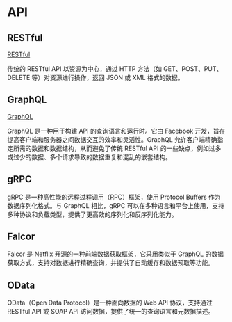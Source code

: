 # API

## RESTful

[RESTful](RESTful/_RESTful.md)

传统的 RESTful API 以资源为中心，通过 HTTP 方法（如 GET、POST、PUT、DELETE 等）对资源进行操作，返回 JSON 或 XML 格式的数据。

## GraphQL

[GraphQL](GraphQL/_GraphQL.md)

GraphQL 是一种用于构建 API 的查询语言和运行时。它由 Facebook 开发，旨在提高客户端和服务器之间数据交互的效率和灵活性。GraphQL 允许客户端精确指定所需的数据和数据结构，从而避免了传统 RESTful API 的一些缺点，例如过多或过少的数据、多个请求导致的数据重复和混乱的嵌套结构。

## gRPC

gRPC 是一种高性能的远程过程调用（RPC）框架，使用 Protocol Buffers 作为数据序列化格式。与 GraphQL 相比，gRPC 可以在多种语言和平台上使用，支持多种协议和负载类型，提供了更高效的序列化和反序列化能力。

## Falcor

Falcor 是 Netflix 开源的一种前端数据获取框架，它采用类似于 GraphQL 的数据获取方式，支持对数据进行精确查询，并提供了自动缓存和数据预取等功能。

## OData

OData（Open Data Protocol）是一种面向数据的 Web API 协议，支持通过 RESTful API 或 SOAP API 访问数据，提供了统一的查询语言和元数据描述。
